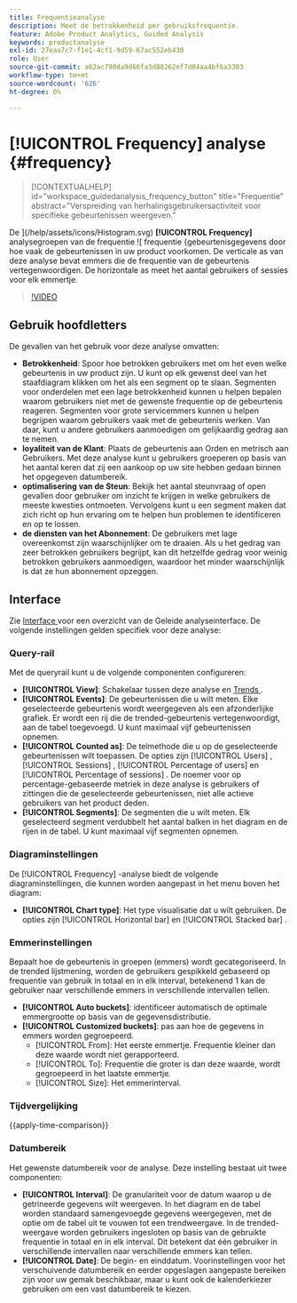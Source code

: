 ```yaml
---
title: Frequentieanalyse
description: Meet de betrokkenheid per gebruiksfrequentie.
feature: Adobe Product Analytics, Guided Analysis
keywords: productanalyse
exl-id: 27eaa7c7-f1e1-4cf1-9d59-67ac552eb430
role: User
source-git-commit: a62ac798da9d66fa3d88262ef7d04aa4bf6a3303
workflow-type: tm+mt
source-wordcount: '626'
ht-degree: 0%

---
```


# [!UICONTROL Frequency] analyse {#frequency}

<!-- markdownlint-disable MD034 -->

>[!CONTEXTUALHELP]
>id="workspace_guidedanalysis_frequency_button"
>title="Frequentie"
>abstract="Verspreiding van herhalingsgebruikersactiviteit voor specifieke gebeurtenissen weergeven."

<!-- markdownlint-enable MD034 -->

De ](/help/assets/icons/Histogram.svg) **[!UICONTROL Frequency]** analysegroepen van de frequentie ![ frequentie {gebeurtenisgegevens door hoe vaak de gebeurtenissen in uw product voorkomen. De verticale as van deze analyse bevat emmers die de frequentie van de gebeurtenis vertegenwoordigen. De horizontale as meet het aantal gebruikers of sessies voor elk emmertje.

>[!VIDEO](https://video.tv.adobe.com/v/3428089/?learn=on)

## Gebruik hoofdletters

De gevallen van het gebruik voor deze analyse omvatten:

* **Betrokkenheid**: Spoor hoe betrokken gebruikers met om het even welke gebeurtenis in uw product zijn. U kunt op elk gewenst deel van het staafdiagram klikken om het als een segment op te slaan. Segmenten voor onderdelen met een lage betrokkenheid kunnen u helpen bepalen waarom gebruikers niet met de gewenste frequentie op de gebeurtenis reageren. Segmenten voor grote servicemmers kunnen u helpen begrijpen waarom gebruikers vaak met de gebeurtenis werken. Van daar, kunt u andere gebruikers aanmoedigen om gelijkaardig gedrag aan te nemen.
* **loyaliteit van de Klant**: Plaats de gebeurtenis aan Orden en metrisch aan Gebruikers. Met deze analyse kunt u gebruikers groeperen op basis van het aantal keren dat zij een aankoop op uw site hebben gedaan binnen het opgegeven datumbereik.
* **optimalisering van de Steun**: Bekijk het aantal steunvraag of open gevallen door gebruiker om inzicht te krijgen in welke gebruikers de meeste kwesties ontmoeten. Vervolgens kunt u een segment maken dat zich richt op hun ervaring om te helpen hun problemen te identificeren en op te lossen.
* **de diensten van het Abonnement**: De gebruikers met lage overeenkomst zijn waarschijnlijker om te draaien. Als u het gedrag van zeer betrokken gebruikers begrijpt, kan dit hetzelfde gedrag voor weinig betrokken gebruikers aanmoedigen, waardoor het minder waarschijnlijk is dat ze hun abonnement opzeggen.

## Interface

Zie [ Interface ](../overview.md#interface) voor een overzicht van de Geleide analyseinterface. De volgende instellingen gelden specifiek voor deze analyse:

### Query-rail

Met de queryrail kunt u de volgende componenten configureren:

* **[!UICONTROL View]**: Schakelaar tussen deze analyse en [ Trends ](trends.md).
* **[!UICONTROL Events]**: De gebeurtenissen die u wilt meten. Elke geselecteerde gebeurtenis wordt weergegeven als een afzonderlijke grafiek. Er wordt een rij die de trended-gebeurtenis vertegenwoordigt, aan de tabel toegevoegd. U kunt maximaal vijf gebeurtenissen opnemen.
* **[!UICONTROL Counted as]**: De telmethode die u op de geselecteerde gebeurtenissen wilt toepassen. De opties zijn [!UICONTROL Users] , [!UICONTROL Sessions] , [!UICONTROL Percentage of users] en [!UICONTROL Percentage of sessions] . De noemer voor op percentage-gebaseerde metriek in deze analyse is gebruikers of zittingen die de geselecteerde gebeurtenissen, niet alle actieve gebruikers van het product deden.
* **[!UICONTROL Segments]**: De segmenten die u wilt meten. Elk geselecteerd segment verdubbelt het aantal balken in het diagram en de rijen in de tabel. U kunt maximaal vijf segmenten opnemen.

### Diagraminstellingen

De [!UICONTROL Frequency] -analyse biedt de volgende diagraminstellingen, die kunnen worden aangepast in het menu boven het diagram:

* **[!UICONTROL Chart type]**: Het type visualisatie dat u wilt gebruiken. De opties zijn [!UICONTROL Horizontal bar] en [!UICONTROL Stacked bar] .

### Emmerinstellingen

Bepaalt hoe de gebeurtenis in groepen (emmers) wordt gecategoriseerd. In de trended lijstmening, worden de gebruikers gespikkeld gebaseerd op frequentie van gebruik in totaal en in elk interval, betekenend 1 kan de gebruiker naar verschillende emmers in verschillende intervallen tellen.

* **[!UICONTROL Auto buckets]**: identificeer automatisch de optimale emmergrootte op basis van de gegevensdistributie.
* **[!UICONTROL Customized buckets]**: pas aan hoe de gegevens in emmers worden gegroepeerd.
   * [!UICONTROL From]: Het eerste emmertje. Frequentie kleiner dan deze waarde wordt niet gerapporteerd.
   * [!UICONTROL To]: Frequentie die groter is dan deze waarde, wordt gegroepeerd in het laatste emmertje.
   * [!UICONTROL Size]: Het emmerinterval.

### Tijdvergelijking

{{apply-time-comparison}}

### Datumbereik

Het gewenste datumbereik voor de analyse. Deze instelling bestaat uit twee componenten:

* **[!UICONTROL Interval]**: De granulariteit voor de datum waarop u de getrineerde gegevens wilt weergeven. In het diagram en de tabel worden standaard samengevoegde gegevens weergegeven, met de optie om de tabel uit te vouwen tot een trendweergave. In de trended-weergave worden gebruikers ingesloten op basis van de gebruikte frequentie in totaal en in elk interval. Dit betekent dat één gebruiker in verschillende intervallen naar verschillende emmers kan tellen.
* **[!UICONTROL Date]**: De begin- en einddatum. Voorinstellingen voor het verschuivende datumbereik en eerder opgeslagen aangepaste bereiken zijn voor uw gemak beschikbaar, maar u kunt ook de kalenderkiezer gebruiken om een vast datumbereik te kiezen.


<!--
## Example

See below foran example of the analysis.

![Frequency](../assets/frequency.png)

-->
